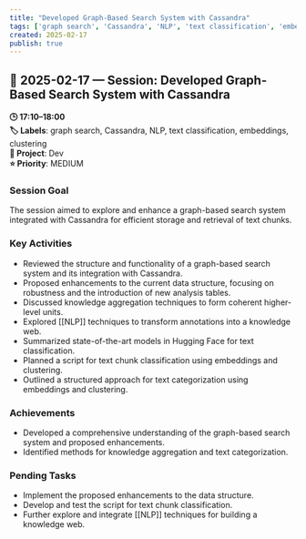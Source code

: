 ```yaml
---
title: "Developed Graph-Based Search System with Cassandra"
tags: ['graph search', 'Cassandra', 'NLP', 'text classification', 'embeddings', 'clustering']
created: 2025-02-17
publish: true
---
```


## 📅 2025-02-17 — Session: Developed Graph-Based Search System with Cassandra

**🕒 17:10–18:00**  
**🏷️ Labels**: graph search, Cassandra, NLP, text classification, embeddings, clustering  
**📂 Project**: Dev  
**⭐ Priority**: MEDIUM  


### Session Goal
The session aimed to explore and enhance a graph-based search system integrated with Cassandra for efficient storage and retrieval of text chunks.

### Key Activities
- Reviewed the structure and functionality of a graph-based search system and its integration with Cassandra.
- Proposed enhancements to the current data structure, focusing on robustness and the introduction of new analysis tables.
- Discussed knowledge aggregation techniques to form coherent higher-level units.
- Explored [[NLP]] techniques to transform annotations into a knowledge web.
- Summarized state-of-the-art models in Hugging Face for text classification.
- Planned a script for text chunk classification using embeddings and clustering.
- Outlined a structured approach for text categorization using embeddings and clustering.

### Achievements
- Developed a comprehensive understanding of the graph-based search system and proposed enhancements.
- Identified methods for knowledge aggregation and text categorization.

### Pending Tasks
- Implement the proposed enhancements to the data structure.
- Develop and test the script for text chunk classification.
- Further explore and integrate [[NLP]] techniques for building a knowledge web.
